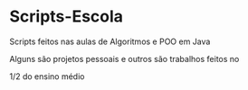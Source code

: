 # Scripts-Escola
 Scripts feitos nas aulas de Algoritmos e POO em Java

 Alguns são projetos pessoais e outros são trabalhos feitos no 

 1/2 do ensino médio 
